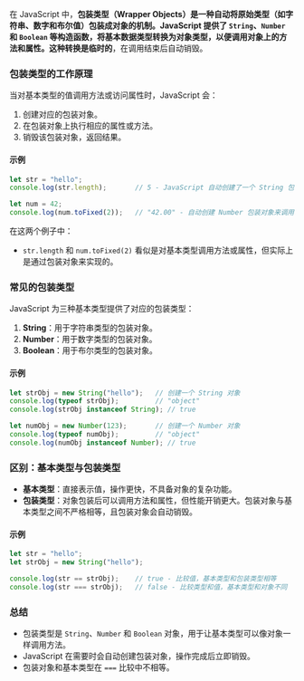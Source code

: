 在 JavaScript 中，**包装类型（Wrapper Objects）**是一种自动将原始类型（如字符串、数字和布尔值）包装成对象的机制。JavaScript 提供了 `String`、`Number` 和 `Boolean` 等构造函数，将基本数据类型转换为对象类型，以便调用对象上的方法和属性。这种转换是**临时的**，在调用结束后自动销毁。

### 包装类型的工作原理
当对基本类型的值调用方法或访问属性时，JavaScript 会：
1. 创建对应的包装对象。
2. 在包装对象上执行相应的属性或方法。
3. 销毁该包装对象，返回结果。

#### 示例
```javascript
let str = "hello";
console.log(str.length);       // 5 - JavaScript 自动创建了一个 String 包装对象

let num = 42;
console.log(num.toFixed(2));   // "42.00" - 自动创建 Number 包装对象来调用 toFixed 方法
```

在这两个例子中：
- `str.length` 和 `num.toFixed(2)` 看似是对基本类型调用方法或属性，但实际上是通过包装对象来实现的。

### 常见的包装类型
JavaScript 为三种基本类型提供了对应的包装类型：
1. **String**：用于字符串类型的包装对象。
2. **Number**：用于数字类型的包装对象。
3. **Boolean**：用于布尔类型的包装对象。

#### 示例
```javascript
let strObj = new String("hello");   // 创建一个 String 对象
console.log(typeof strObj);         // "object"
console.log(strObj instanceof String); // true

let numObj = new Number(123);       // 创建一个 Number 对象
console.log(typeof numObj);         // "object"
console.log(numObj instanceof Number); // true
```

### 区别：基本类型与包装类型
- **基本类型**：直接表示值，操作更快，不具备对象的复杂功能。
- **包装类型**：对象包装后可以调用方法和属性，但性能开销更大。包装对象与基本类型之间不严格相等，且包装对象会自动销毁。

#### 示例
```javascript
let str = "hello";
let strObj = new String("hello");

console.log(str == strObj);    // true - 比较值，基本类型和包装类型相等
console.log(str === strObj);   // false - 比较类型和值，基本类型和对象不同
```

### 总结
- 包装类型是 `String`、`Number` 和 `Boolean` 对象，用于让基本类型可以像对象一样调用方法。
- JavaScript 在需要时会自动创建包装对象，操作完成后立即销毁。
- 包装对象和基本类型在 `===` 比较中不相等。